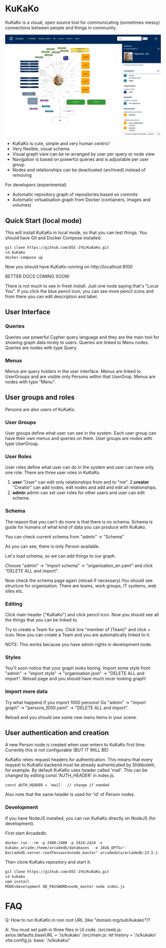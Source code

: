 # KuKaKo

KuKaKo is a visual, open source tool for
communicating (sometimes messy) connections between people and things in community.


![user's homepage](docs/main.png)

- KuKaKo is cute, simple and very human centric!
- Very flexible, visual schema  
- Visual graph view can be re-arranged by user per query or node view
- Navigation is based on powerful queries and is adjustable per user group
- Nodes and relationships can be deactivated (archived) instead of removing

For developers (experimental)
- Automatic repository graph of repositories based on commits
- Automatic virtualisation graph from Docker (containers, images and volumes)

## Quick Start (local mode)

This will install KuKaKo in local mode, so that you can test things.
You should have Git and Docker Compose installed.

	git clone https://github.com/OSC-JYU/KuKaKo.git
	cd KuKaKo
	docker-compose up


Now you should have KuKaKo running on http://localhost:8100


BETTER DOCS COMING SOON!

There is not much to see in fresh install. Just one node saying that's "Local You".
If you click the blue pencil icon, you can see more pencil icons and from there you can edit description and label.


## User Interface

### Queries
Queries use powerful Cypher query language and they are the main tool for showing graph data nicely to users. Queries are linked to Menu nodes.
Queries are nodes with type Query.

### Menus
Menus are query holders in the user interface. Menus are linked to UserGroups and are visible only Persons within that UserGrop.
Menus are nodes with type "Menu".

## User groups and roles
Persons are also users of KuKaKo.

### User Groups
User groups define what user can see in the system. Each user group can have their own menus and queries on them.
User groups are nodes with type UserGroup.

### User Roles
User roles define what user can do in the system and user can have only one role. There are three user roles in KuKaKo.

1. **user**
"User" can edit only relationships from and to "me".
2.**creator**
"Creator" can add nodes, edit nodes and add and edit all relationships.
3. **admin**
admin can set user roles for other users and user can edit schema.


### Schema

The reason that you can't do more is that there is no schema. Schema is guide for humans of what kind of data you can produce with KuKako.

You can check current schema from "admin" -> "Schema"

As you can see, there is only Person available.

Let's load schema, so we can add things to our graph.

Choose "admin" -> "import schema" -> "organisation_en.yaml" and click "DELETE ALL and import".

Now check the schema page again (reload if necessary).You should see structure for organisation. There are teams, work groups, IT systems, web sites etc.



### Editing

Click main header ("KuKaKo") and click pencil icon. Now you should see all the things that you can be linked to.

Try to create a Team for you. Click line "member of (Team)" and click + icon. Now you can create a Team and you are automatically linked to it.

NOTE: This works because you have admin rights in development node. 

### Styles

You'll soon notice that your graph looks boring. Import some style from "admin" -> "import style" -> "organisation.json" -> "DELETE ALL and import". Reload page and you should have much nicer looking graph!

### Import more data

Try what happend if you import 1000 persons! Go "admin" -> "import graph" -> "persons_1000.yaml" -> "DELETE ALL and import".

Reload and you should see some new menu items in your scene.



## User authentication and creation

A new Person node is created when user enters to KuKaKo first time. Currently this is not configurable (BUT IT WILL BE)

KuKaKo relies request headers for authentication. This means that every request to KuKaKo backend must be already authenticated by Shibboleth, for example. By default KuKaKo uses header called 'mail'. This can be changed by editing const 'AUTH_HEADER' in index.js.   

	const AUTH_HEADER = 'mail'  // change if needed

Also note that the same header is used for 'id' of Person nodes.



### Development

If you have NodeJS installed, you can run KuKaKo directly on NodeJS (for development).

First start Arcadedb:

	docker run --rm -p 2480:2480 -p 2424:2424 -v kukako_arcade:/home/arcadedb/databases  -e JAVA_OPTS="-Darcadedb.server.rootPassword=node_master" arcadedata/arcadedb:23.5.1

Then clone KuKako repository and start it:

	git clone https://github.com/OSC-JYU/KuKaKo.git
	cd kukako
	npm install
	MODE=development DB_PASSWORD=node_master node index.js


# FAQ

Q: How to run KuKaKo in non root URL (like "domain.org/sub/kukako")?

A: You must set path in three files in UI code.
/src/web.js:  axios.defaults.baseURL = '/s/kukako'
/src/main.js: let history = '/s/kukako'
vite.config.js: base: '/s/kukako/'
